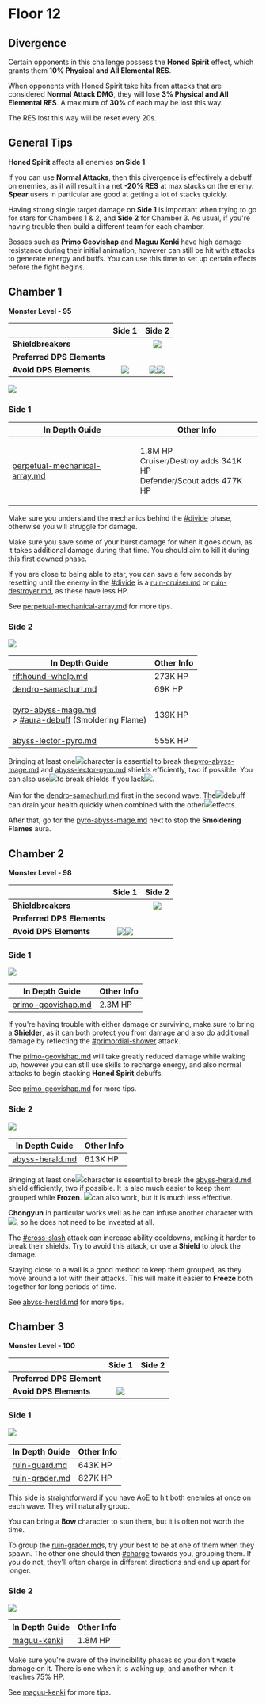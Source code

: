 # Floor 12

## Divergence <a href="#general-tips" id="general-tips"></a>

Certain opponents in this challenge possess the **Honed Spirit** effect, which grants them 1**0% Physical and All Elemental RES**.

When opponents with Honed Spirit take hits from attacks that are considered **Normal Attack DMG**, they will lose **3% Physical and All Elemental RES**. A maximum of **30%** of each may be lost this way.&#x20;

The RES lost this way will be reset every 20s.

## General Tips

**Honed Spirit** affects all enemies **on Side 1**.

If you can use **Normal Attacks**, then this divergence is effectively a debuff on enemies, as it will result in a net **-20% RES** at max stacks on the enemy. **Spear** users in particular are good at getting a lot of stacks quickly.

Having strong single target damage on **Side 1** is important when trying to go for stars for Chambers 1 & 2, and **Side 2** for Chamber 3. As usual, if you're having trouble then build a different team for each chamber.

Bosses such as **Primo Geovishap** and **Maguu Kenki** have high damage resistance during their initial animation, however can still be hit with attacks to generate energy and buffs. You can use this time to set up certain effects before the fight begins.

## Chamber 1

**Monster Level - 95**

|                            |                     Side 1                     |                                        Side 2                                       |
| -------------------------- | :--------------------------------------------: | :---------------------------------------------------------------------------------: |
| **Shieldbreakers**         |                                                |                     ![](../../.gitbook/assets/hydro\_small.png)                     |
| **Preferred DPS Elements** |                                                |                                                                                     |
| **Avoid DPS Elements**     | ![](../../.gitbook/assets/physical\_small.png) | ![](../../.gitbook/assets/pyro\_small.png)![](../../.gitbook/assets/geo\_small.png) |

![](../../.gitbook/assets/perpetual-mechanical-arrray.jpg)

### Side 1

| In Depth Guide                                                                                 | Other Info                                                                    |
| ---------------------------------------------------------------------------------------------- | ----------------------------------------------------------------------------- |
| [perpetual-mechanical-array.md](../../monsters/elites/perpetual-mechanical-array.md "mention") | <p>1.8M HP<br>Cruiser/Destroy adds 341K HP<br>Defender/Scout adds 477K HP</p> |

Make sure you understand the mechanics behind the [#divide](../../monsters/elites/perpetual-mechanical-array.md#divide "mention") phase, otherwise you will struggle for damage.

Make sure you save some of your burst damage for when it goes down, as it takes additional damage during that time. You should aim to kill it during this first downed phase.

If you are close to being able to star, you can save a few seconds by resetting until the enemy in the [#divide](../../monsters/elites/perpetual-mechanical-array.md#divide "mention") is a [ruin-cruiser.md](../../monsters/ruin-constructs/ruin-cruiser.md "mention") or [ruin-destroyer.md](../../monsters/ruin-constructs/ruin-destroyer.md "mention"), as these have less HP.

See [perpetual-mechanical-array.md](../../monsters/elites/perpetual-mechanical-array.md "mention") for more tips.

### Side 2

![](../../.gitbook/assets/12-1-2v24.png)

| In Depth Guide                                                                                                                                                                                          | Other Info |
| ------------------------------------------------------------------------------------------------------------------------------------------------------------------------------------------------------- | ---------- |
| [rifthound-whelp.md](../../monsters/rifthounds/rifthound-whelp.md "mention")                                                                                                                            | 273K HP    |
| [dendro-samachurl.md](../../monsters/hilichurls/samachurls/dendro-samachurl.md "mention")                                                                                                               | 69K HP     |
| <p><a data-mention href="../../monsters/abyss-order/pyro-abyss-mage.md">pyro-abyss-mage.md</a><br>> <a data-mention href="../../mechanics/debuffs/#aura-debuff">#aura-debuff</a> (Smoldering Flame)</p> | 139K HP    |
| [abyss-lector-pyro.md](../../monsters/abyss-order/abyss-lector-pyro.md "mention")                                                                                                                       | 555K HP    |

Bringing at least one![](../../.gitbook/assets/hydro\_small.png)character is essential to break the[pyro-abyss-mage.md](../../monsters/abyss-order/pyro-abyss-mage.md "mention") and [abyss-lector-pyro.md](../../monsters/abyss-order/abyss-lector-pyro.md "mention") shields efficiently, two if possible. You can also use![](../../.gitbook/assets/electro\_small.png)to break shields if you lack![](../../.gitbook/assets/hydro\_small.png).

Aim for the [dendro-samachurl.md](../../monsters/hilichurls/samachurls/dendro-samachurl.md "mention") first in the second wave. The![](../../.gitbook/assets/dendro\_small.png)debuff can drain your health quickly when combined with the other![](../../.gitbook/assets/pyro\_small.png)effects.

After that, go for the [pyro-abyss-mage.md](../../monsters/abyss-order/pyro-abyss-mage.md "mention") next to stop the **Smoldering Flames** aura.

## Chamber 2

**Monster Level - 98**

|                            |                                        Side 1                                       |                   Side 2                   |
| -------------------------- | :---------------------------------------------------------------------------------: | :----------------------------------------: |
| **Shieldbreakers**         |                                                                                     | ![](../../.gitbook/assets/cryo\_small.png) |
| **Preferred DPS Elements** |                                                                                     |                                            |
| **Avoid DPS Elements**     | ![](../../.gitbook/assets/pyro\_small.png)![](../../.gitbook/assets/geo\_small.png) |                                            |

### Side 1

![](../../.gitbook/assets/12-2-1v24.png)

| In Depth Guide                                                           | Other Info |
| ------------------------------------------------------------------------ | ---------- |
| [primo-geovishap.md](../../monsters/elites/primo-geovishap.md "mention") | 2.3M HP    |

If you're having trouble with either damage or surviving, make sure to bring a **Shielder**, as it can both protect you from damage and also do additional damage by reflecting the [#primordial-shower](../../monsters/elites/primo-geovishap.md#primordial-shower "mention") attack.

The [primo-geovishap.md](../../monsters/elites/primo-geovishap.md "mention") will take greatly reduced damage while waking up, however you can still use skills to recharge energy, and also normal attacks to begin stacking **Honed Spirit** debuffs.

See [primo-geovishap.md](../../monsters/elites/primo-geovishap.md "mention") for more tips.

### Side 2

![](../../.gitbook/assets/12-2-2v24.png)

| In Depth Guide                                                          | Other Info |
| ----------------------------------------------------------------------- | ---------- |
| [abyss-herald.md](../../monsters/abyss-order/abyss-herald.md "mention") | 613K HP    |

Bringing at least one![](../../.gitbook/assets/cryo\_small.png)character is essential to break the [abyss-herald.md](../../monsters/abyss-order/abyss-herald.md "mention") shield efficiently, two if possible. It is also much easier to keep them grouped while **Frozen**. ![](../../.gitbook/assets/electro\_small.png)can also work, but it is much less effective.

**Chongyun** in particular works well as he can infuse another character with![](../../.gitbook/assets/cryo\_small.png), so he does not need to be invested at all.

The [#cross-slash](../../monsters/abyss-order/abyss-herald.md#cross-slash "mention") attack can increase ability cooldowns, making it harder to break their shields. Try to avoid this attack, or use a **Shield** to block the damage.

Staying close to a wall is a good method to keep them grouped, as they move around a lot with their attacks. This will make it easier to **Freeze** both together for long periods of time.

See [abyss-herald.md](../../monsters/abyss-order/abyss-herald.md "mention") for more tips.

## Chamber 3

**Monster Level - 100**

|                           |                     Side 1                     | Side 2 |
| ------------------------- | :--------------------------------------------: | :----: |
| **Preferred DPS Element** |                                                |        |
| **Avoid DPS Elements**    | ![](../../.gitbook/assets/physical\_small.png) |        |

### Side 1

![](../../.gitbook/assets/12-3-1v24.png)

| In Depth Guide                                                            | Other Info |
| ------------------------------------------------------------------------- | ---------- |
| [ruin-guard.md](../../monsters/ruin-constructs/ruin-guard.md "mention")   | 643K HP    |
| [ruin-grader.md](../../monsters/ruin-constructs/ruin-grader.md "mention") | 827K HP    |

This side is straightforward if you have AoE to hit both enemies at once on each wave. They will naturally group.

You can bring a **Bow** character to stun them, but it is often not worth the time.

To group the [ruin-grader.md](../../monsters/ruin-constructs/ruin-grader.md "mention")s, try your best to be at one of them when they spawn. The other one should then [#charge](../../monsters/ruin-constructs/ruin-grader.md#charge "mention") towards you, grouping them. If you do not, they'll often charge in different directions and end up apart for longer.

### Side 2

![](../../.gitbook/assets/maguu-kenki.png)

| In Depth Guide                                              | Other Info |
| ----------------------------------------------------------- | ---------- |
| [maguu-kenki](../../monsters/elites/maguu-kenki/ "mention") | 1.8M HP    |

Make sure you're aware of the invincibility phases so you don't waste damage on it. There is one when it is waking up, and another when it reaches 75% HP.

See [maguu-kenki](../../monsters/elites/maguu-kenki/ "mention") for more tips.
